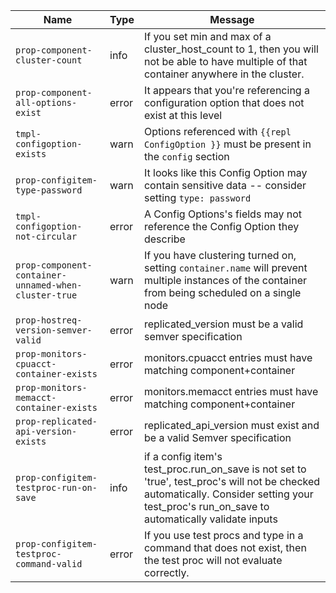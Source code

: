 Name                                                 | Type  | Message                                                                                                                                                |
-----------------------------------------------------|-------|------------------------------------------------------------------------------------------------------------------------------------------------------- |
`prop-component-cluster-count`                       | info  | If you set min and max of a cluster_host_count to 1, then you will not be able to have multiple of that container anywhere in the cluster.             |
`prop-component-all-options-exist`                   | error | It appears that you're referencing a configuration option that does not exist at this level                                                            |
`tmpl-configoption-exists`                           | warn  | Options referenced with `{{repl ConfigOption }}` must be present in the `config` section                                                               |
`prop-configitem-type-password`                      | warn  | It looks like this Config Option may contain sensitive data -- consider setting `type: password`                                                       |
`tmpl-configoption-not-circular`                     | error | A Config Options's fields may not reference the Config Option they describe                                                                            |
`prop-component-container-unnamed-when-cluster-true` | warn  | If you have clustering turned on, setting `container.name` will prevent multiple instances of the container from being scheduled on a single node      |
`prop-hostreq-version-semver-valid`                  | error | replicated_version must be a valid semver specification                                                                                                |
`prop-monitors-cpuacct-container-exists`             | error | monitors.cpuacct entries must have matching component+container                                                                                        |
`prop-monitors-memacct-container-exists`             | error | monitors.memacct entries must have matching component+container                                                                                        |
`prop-replicated-api-version-exists`                 | error | replicated_api_version must exist and be a valid Semver specification                                                                                  |
`prop-configitem-testproc-run-on-save`               | info  | if a config item's test_proc.run_on_save is not set to 'true', test_proc's will not be checked automatically. Consider setting your test_proc's run_on_save to automatically validate inputs |
`prop-configitem-testproc-command-valid`             | error | If you use test procs and type in a command that does not exist, then the test proc will not evaluate correctly.                                       |
